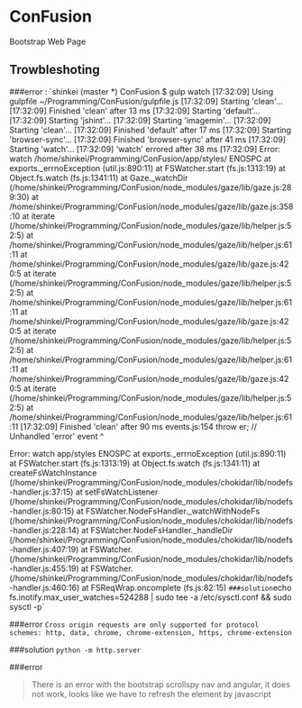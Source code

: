 # ConFusion
Bootstrap Web Page


## Trowbleshoting

###error : 
`shinkei (master *) ConFusion $ gulp watch
[17:32:09] Using gulpfile ~/Programming/ConFusion/gulpfile.js
[17:32:09] Starting 'clean'...
[17:32:09] Finished 'clean' after 13 ms
[17:32:09] Starting 'default'...
[17:32:09] Starting 'jshint'...
[17:32:09] Starting 'imagemin'...
[17:32:09] Starting 'clean'...
[17:32:09] Finished 'default' after 17 ms
[17:32:09] Starting 'browser-sync'...
[17:32:09] Finished 'browser-sync' after 41 ms
[17:32:09] Starting 'watch'...
[17:32:09] 'watch' errored after 38 ms
[17:32:09] Error: watch /home/shinkei/Programming/ConFusion/app/styles/ ENOSPC
    at exports._errnoException (util.js:890:11)
    at FSWatcher.start (fs.js:1313:19)
    at Object.fs.watch (fs.js:1341:11)
    at Gaze._watchDir (/home/shinkei/Programming/ConFusion/node_modules/gaze/lib/gaze.js:289:30)
    at /home/shinkei/Programming/ConFusion/node_modules/gaze/lib/gaze.js:358:10
    at iterate (/home/shinkei/Programming/ConFusion/node_modules/gaze/lib/helper.js:52:5)
    at /home/shinkei/Programming/ConFusion/node_modules/gaze/lib/helper.js:61:11
    at /home/shinkei/Programming/ConFusion/node_modules/gaze/lib/gaze.js:420:5
    at iterate (/home/shinkei/Programming/ConFusion/node_modules/gaze/lib/helper.js:52:5)
    at /home/shinkei/Programming/ConFusion/node_modules/gaze/lib/helper.js:61:11
    at /home/shinkei/Programming/ConFusion/node_modules/gaze/lib/gaze.js:420:5
    at iterate (/home/shinkei/Programming/ConFusion/node_modules/gaze/lib/helper.js:52:5)
    at /home/shinkei/Programming/ConFusion/node_modules/gaze/lib/helper.js:61:11
    at /home/shinkei/Programming/ConFusion/node_modules/gaze/lib/gaze.js:420:5
    at iterate (/home/shinkei/Programming/ConFusion/node_modules/gaze/lib/helper.js:52:5)
    at /home/shinkei/Programming/ConFusion/node_modules/gaze/lib/helper.js:61:11
[17:32:09] Finished 'clean' after 90 ms
events.js:154
      throw er; // Unhandled 'error' event
      ^

Error: watch app/styles ENOSPC
    at exports._errnoException (util.js:890:11)
    at FSWatcher.start (fs.js:1313:19)
    at Object.fs.watch (fs.js:1341:11)
    at createFsWatchInstance (/home/shinkei/Programming/ConFusion/node_modules/chokidar/lib/nodefs-handler.js:37:15)
    at setFsWatchListener (/home/shinkei/Programming/ConFusion/node_modules/chokidar/lib/nodefs-handler.js:80:15)
    at FSWatcher.NodeFsHandler._watchWithNodeFs (/home/shinkei/Programming/ConFusion/node_modules/chokidar/lib/nodefs-handler.js:228:14)
    at FSWatcher.NodeFsHandler._handleDir (/home/shinkei/Programming/ConFusion/node_modules/chokidar/lib/nodefs-handler.js:407:19)
    at FSWatcher.<anonymous> (/home/shinkei/Programming/ConFusion/node_modules/chokidar/lib/nodefs-handler.js:455:19)
    at FSWatcher.<anonymous> (/home/shinkei/Programming/ConFusion/node_modules/chokidar/lib/nodefs-handler.js:460:16)
    at FSReqWrap.oncomplete (fs.js:82:15)
`
###solution
`echo fs.inotify.max_user_watches=524288 | sudo tee -a /etc/sysctl.conf && sudo sysctl -p`


###error
  `Cross origin requests are only supported for protocol schemes: http, data, chrome, chrome-extension, https, chrome-extension`

###solution
`python -m http.server`

###error
>There is an error with the bootstrap scrollspy nav and angular, it does not work, looks like we have to refresh the element by javascript